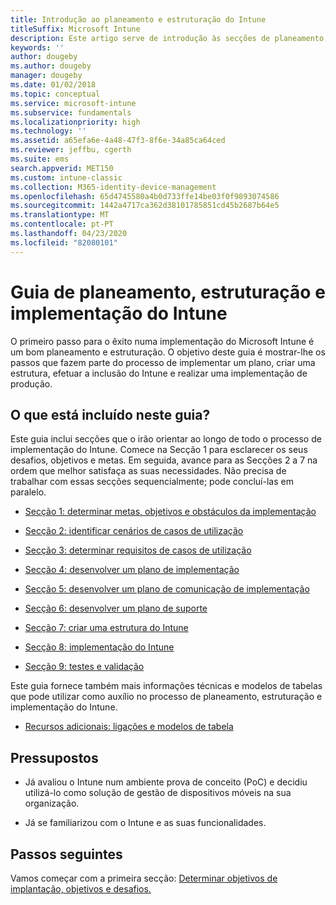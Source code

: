 ```yaml
---
title: Introdução ao planeamento e estruturação do Intune
titleSuffix: Microsoft Intune
description: Este artigo serve de introdução às secções de planeamento, estruturação e implementação do Microsoft Intune. Ferramentas para ajudá-lo a determinar as metas, requisitos e cenários de casos de utilização, criar planos de implementação e comunicação, suporte, testes e planos de validação.
keywords: ''
author: dougeby
ms.author: dougeby
manager: dougeby
ms.date: 01/02/2018
ms.topic: conceptual
ms.service: microsoft-intune
ms.subservice: fundamentals
ms.localizationpriority: high
ms.technology: ''
ms.assetid: a65efa6e-4a48-47f3-8f6e-34a85ca64ced
ms.reviewer: jeffbu, cgerth
ms.suite: ems
search.appverid: MET150
ms.custom: intune-classic
ms.collection: M365-identity-device-management
ms.openlocfilehash: 65d4745580a4b0d733ffe14be03f0f9893074586
ms.sourcegitcommit: 1442a4717ca362d38101785851cd45b2687b64e5
ms.translationtype: MT
ms.contentlocale: pt-PT
ms.lasthandoff: 04/23/2020
ms.locfileid: "82080101"
---
```

# <a name="intune-deployment-planning-design-and-implementation-guide"></a>Guia de planeamento, estruturação e implementação do Intune

O primeiro passo para o êxito numa implementação do Microsoft Intune é um bom planeamento e estruturação. O objetivo deste guia é mostrar-lhe os passos que fazem parte do processo de implementar um plano, criar uma estrutura, efetuar a inclusão do Intune e realizar uma implementação de produção.

## <a name="whats-included-in-this-guide"></a>O que está incluído neste guia?

Este guia inclui secções que o irão orientar ao longo de todo o processo de implementação do Intune. Comece na Secção 1 para esclarecer os seus desafios, objetivos e metas. Em seguida, avance para as Secções 2 a 7 na ordem que melhor satisfaça as suas necessidades. Não precisa de trabalhar com essas secções sequencialmente; pode concluí-las em paralelo.

- [Secção 1: determinar metas, objetivos e obstáculos da implementação](planning-guide-deployment-goals.md)

- [Secção 2: identificar cenários de casos de utilização](planning-guide-scenarios.md)

- [Secção 3: determinar requisitos de casos de utilização](planning-guide-requirements.md)

- [Secção 4: desenvolver um plano de implementação](planning-guide-rollout-plan.md)

- [Secção 5: desenvolver um plano de comunicação de implementação](planning-guide-communication-plan.md)

- [Secção 6: desenvolver um plano de suporte](planning-guide-support-plan.md)

- [Secção 7: criar uma estrutura do Intune](planning-guide-design.md)

- [Secção 8: implementação do Intune](planning-guide-onboarding.md)

- [Secção 9: testes e validação](planning-guide-test-validation.md)

Este guia fornece também mais informações técnicas e modelos de tabelas que pode utilizar como auxílio no processo de planeamento, estruturação e implementação do Intune.

- [Recursos adicionais: ligações e modelos de tabela](planning-guide-resources.md)

## <a name="assumptions"></a>Pressupostos

- Já avaliou o Intune num ambiente prova de conceito (PoC) e decidiu utilizá-lo como solução de gestão de dispositivos móveis na sua organização.

- Já se familiarizou com o Intune e as suas funcionalidades.

## <a name="next-steps"></a>Passos seguintes

Vamos começar com a primeira secção: [Determinar objetivos de implantação, objetivos e desafios.](planning-guide-deployment-goals.md)
